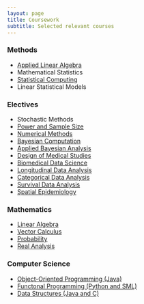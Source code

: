 ```yaml
---
layout: page
title: Coursework
subtitle: Selected relevant courses
---
```


### Methods

- [Applied Linear Algebra](https://ucla-biostat-216.github.io/2022fall/syllabus/syllabus.html)
- Mathematical Statistics
- [Statistical Computing](https://ucla-biostat-257.github.io/2023spring/syllabus/syllabus.html)
- Linear Statistical Models

### Electives

- Stochastic Methods
- [Power and Sample Size](https://sa.ucla.edu/ro/Public/SOC/Results/ClassDetail?term_cd=24S&subj_area_cd=BIOSTAT&crs_catlg_no=0231%20%20%20%20&class_id=535187201&class_no=%20001%20%20)
- [Numerical Methods](https://sa.ucla.edu/ro/Public/SOC/Results/ClassDetail?term_cd=22F&subj_area_cd=BIOSTAT&crs_catlg_no=0213%20%20%20%20&class_id=535079200&class_no=%20001%20%20)
- [Bayesian Computation](http://donatello-telesca.com/biostatistics-271-bayesian-computation)
- [Applied Bayesian Analysis](https://robweiss.faculty.biostat.ucla.edu/biostat234)
- [Design of Medical Studies](https://www.biostat.washington.edu/academics/courses/biost/524)
- [Biomedical Data Science](https://www.biostat.washington.edu/academics/courses/biost/544)
- [Longitudinal Data Analysis](https://www.biostat.washington.edu/academics/courses/biost/540)
- [Categorical Data Analysis](https://www.biostat.washington.edu/academics/courses/biost/536)
- [Survival Data Analysis](https://www.biostat.washington.edu/academics/courses/biost/537)
- [Spatial Epidemiology](https://www.biostat.washington.edu/academics/courses/biost/555)

### Mathematics

- [Linear Algebra](https://catalog.pomona.edu/preview_course_nopop.php?catoid=40&coid=143199)
- [Vector Calculus](https://catalog.pomona.edu/preview_course_nopop.php?catoid=40&coid=143204)
- [Probability](https://math.washington.edu/courses/2019/summer/math/394/c)
- [Real Analysis](https://math.berkeley.edu/courses/summer-2022-math-104-003-lec)

### Computer Science

- [Object-Oriented Programming (Java)](https://catalog.pomona.edu/preview_course_nopop.php?catoid=40&coid=142560)
- [Functonal Programming (Python and SML)](https://catalog.claremontmckenna.edu/preview_course_nopop.php?catoid=29&coid=35983)
- [Data Structures (Java and C)](https://catalog.pomona.edu/preview_course_nopop.php?catoid=40&coid=142563)
